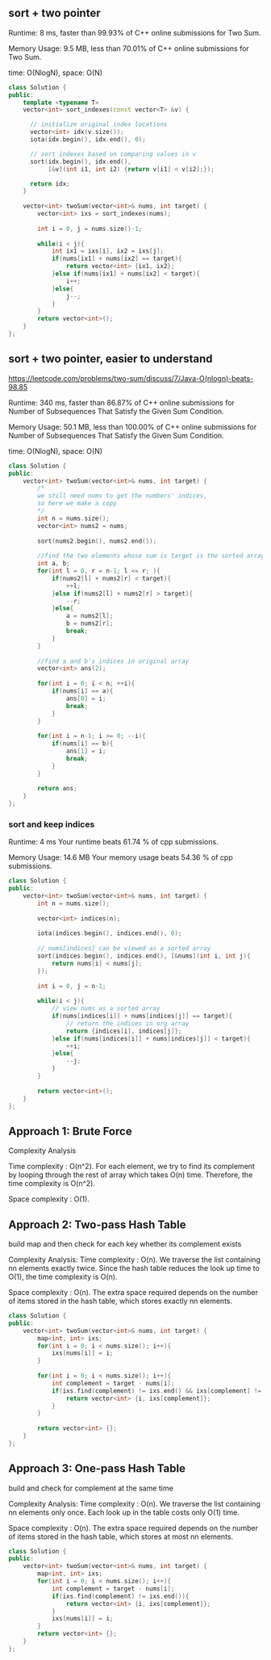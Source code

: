## sort + two pointer
Runtime: 8 ms, faster than 99.93% of C++ online submissions for Two Sum.

Memory Usage: 9.5 MB, less than 70.01% of C++ online submissions for Two Sum.

time: O(NlogN), space: O(N)

```cpp
class Solution {
public:
    template <typename T>
    vector<int> sort_indexes(const vector<T> &v) {

      // initialize original index locations
      vector<int> idx(v.size());
      iota(idx.begin(), idx.end(), 0);

      // sort indexes based on comparing values in v
      sort(idx.begin(), idx.end(),
           [&v](int i1, int i2) {return v[i1] < v[i2];});

      return idx;
    }
    
    vector<int> twoSum(vector<int>& nums, int target) {
        vector<int> ixs = sort_indexes(nums);
        
        int i = 0, j = nums.size()-1;
        
        while(i < j){
            int ix1 = ixs[i], ix2 = ixs[j];
            if(nums[ix1] + nums[ix2] == target){
                return vector<int> {ix1, ix2};
            }else if(nums[ix1] + nums[ix2] < target){
                i++;
            }else{
                j--;
            }
        }
        return vector<int>();
    }
};
```

## sort + two pointer, easier to understand

https://leetcode.com/problems/two-sum/discuss/7/Java-O(nlogn)-beats-98.85

Runtime: 340 ms, faster than 86.87% of C++ online submissions for Number of Subsequences That Satisfy the Given Sum Condition.

Memory Usage: 50.1 MB, less than 100.00% of C++ online submissions for Number of Subsequences That Satisfy the Given Sum Condition.

time: O(NlogN), space: O(N)

```cpp
class Solution {
public:
    vector<int> twoSum(vector<int>& nums, int target) {
        /*
        we still need nums to get the numbers' indices,
        so here we make a copy
        */
        int n = nums.size();
        vector<int> nums2 = nums;
        
        sort(nums2.begin(), nums2.end());
        
        //find the two elements whose sum is target is the sorted array
        int a, b;
        for(int l = 0, r = n-1; l <= r; ){
            if(nums2[l] + nums2[r] < target){
                ++l;
            }else if(nums2[l] + nums2[r] > target){
                --r;
            }else{
                a = nums2[l];
                b = nums2[r];
                break;
            }
        }
        
        //find a and b's indices in original array
        vector<int> ans(2);
        
        for(int i = 0; i < n; ++i){
            if(nums[i] == a){
                ans[0] = i;
                break;
            }
        }
        
        for(int i = n-1; i >= 0; --i){
            if(nums[i] == b){
                ans[1] = i;
                break;
            }
        }
        
        return ans;
    }
};
```

### sort and keep indices

Runtime: 4 ms Your runtime beats 61.74 % of cpp submissions.

Memory Usage: 14.6 MB Your memory usage beats 54.36 % of cpp submissions.

```cpp
class Solution {
public:
    vector<int> twoSum(vector<int>& nums, int target) {
        int n = nums.size();
        
        vector<int> indices(n);
        
        iota(indices.begin(), indices.end(), 0);
        
        // nums[indices] can be viewed as a sorted array
        sort(indices.begin(), indices.end(), [&nums](int i, int j){
            return nums[i] < nums[j];
        });
        
        int i = 0, j = n-1;
        
        while(i < j){
            // view nums as a sorted array
            if(nums[indices[i]] + nums[indices[j]] == target){
                // return the indices in org array
                return {indices[i], indices[j]};
            }else if(nums[indices[i]] + nums[indices[j]] < target){
                ++i;
            }else{
                --j;
            }
        }
        
        return vector<int>();
    }
};
```

## Approach 1: Brute Force

Complexity Analysis

Time complexity : O(n^2). 
For each element, 
we try to find its complement by looping through the rest of array which takes O(n) time. 
Therefore, the time complexity is O(n^2).

Space complexity : O(1). 

## Approach 2: Two-pass Hash Table
build map and then check for each key whether its complement exists

Complexity Analysis:
Time complexity : O(n). 
We traverse the list containing nn elements exactly twice. 
Since the hash table reduces the look up time to O(1), the time complexity is O(n).

Space complexity : O(n). 
The extra space required depends on the number of items stored in the hash table, which stores exactly nn elements. 

```cpp
class Solution {
public:
    vector<int> twoSum(vector<int>& nums, int target) {
        map<int, int> ixs;
        for(int i = 0; i < nums.size(); i++){
            ixs[nums[i]] = i;
        }
        
        for(int i = 0; i < nums.size(); i++){
            int complement = target - nums[i];
            if(ixs.find(complement) != ixs.end() && ixs[complement] != i){
                return vector<int> {i, ixs[complement]};
            }
        }
        
        return vector<int> {};
    }
};
```

## Approach 3: One-pass Hash Table
build and check for complement at the same time

Complexity Analysis:
Time complexity : O(n).
We traverse the list containing nn elements only once. 
Each look up in the table costs only O(1) time.

Space complexity : O(n). 
The extra space required depends on the number of items stored in the hash table, which stores at most nn elements.

```cpp
class Solution {
public:
    vector<int> twoSum(vector<int>& nums, int target) {
        map<int, int> ixs;
        for(int i = 0; i < nums.size(); i++){
            int complement = target - nums[i];
            if(ixs.find(complement) != ixs.end()){
                return vector<int> {i, ixs[complement]};
            }
            ixs[nums[i]] = i;
        }
        return vector<int> {};
    }
};
```
